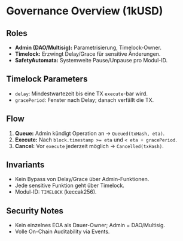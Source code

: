 # Governance Overview (1kUSD)

## Roles
- **Admin (DAO/Multisig):** Parametrisierung, Timelock-Owner.
- **Timelock:** Erzwingt Delay/Grace für sensitive Änderungen.
- **SafetyAutomata:** Systemweite Pause/Unpause pro Modul-ID.

## Timelock Parameters
- `delay`: Mindestwartezeit bis eine TX `execute`-bar wird.
- `gracePeriod`: Fenster nach Delay; danach verfällt die TX.

## Flow
1) **Queue:** Admin kündigt Operation an → `Queued(txHash, eta)`.
2) **Execute:** Nach `block.timestamp >= eta` und `< eta + gracePeriod`.
3) **Cancel:** Vor `execute` jederzeit möglich → `Cancelled(txHash)`.

## Invariants
- Kein Bypass von Delay/Grace über Admin-Funktionen.
- Jede sensitive Funktion geht über Timelock.
- Modul-ID: `TIMELOCK` (keccak256).

## Security Notes
- Kein einzelnes EOA als Dauer-Owner; Admin = DAO/Multisig.
- Volle On-Chain Auditability via Events.
